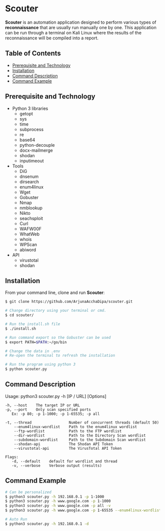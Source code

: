 # Scouter

**Scouter** is an automation application designed to perform various types of **reconnaissance** that are usually run manually one by one. This application can be run through a terminal on Kali Linux where the results of the reconnaissance will be compiled into a report.


## Table of Contents
* [Prerequisite and Technology](#prerequisite-and-technology)
* [Installation](#installation)
* [Command Description](#command-description)
* [Command Example](#command-example)

## Prerequisite and Technology
- Python 3 libraries
    - getopt
    - sys
    - time
    - subprocess
    - re
    - base64
    - python-decouple
    - docx-mailmerge
    - shodan
    - inputimeout
- Tools
    - DiG
    - dnsenum
    - dirsearch
    - enum4linux
    - Wget
    - Gobuster
    - Nmap
    - nmblookup
    - Nikto
    - seachsploit
    - Curl
    - WAFW00F
    - WhatWeb
    - whois
    - WPScan
    - abiword
- API
    - virustotal
    - shodan


## Installation

From your command line, clone and run **Scouter**:
```bash
$ git clone https://github.com/ArjunaAcchaDipa/scouter.git

# Change directory using your terminal or cmd.
$ cd scouter/

# Run the install.sh file
$ ./install.sh

# Run command export so the Gobuster can be used
$ export PATH=$PATH:~/go/bin

# Change the data in .env
# Re-open the terminal to refresh the installation

# Run the program using python 3
$ python scouter.py
```

## Command Description

Usage: python3 scouter.py -h [IP / URL] [Options]
```
-h, --host    The target IP or URL
-p, --port    Only scan specified ports
   Ex: -p 80; -p 1-1000; -p 1-65535; -p all

-t, --thread                 Number of concurrent threads (default 50)
    --enum4linux-wordlist    Path to the enum4linux wordlist
    --ftp-wordlist           Path to the FTP wordlist
    --dir-wordlist           Path to the Directory Scan wordlist
    --subdomain-wordlist     Path to the Subdomain Scan wordlist
    --shodan-api             The Shodan API Token
    --virustotal-api         The VirusTotal API Token

Flags:
   -d, --default    default for wordlist and thread
   -v, --verbose    Verbose output (results)
```

## Command Example

```bash
# Can be personalized
$ python3 scouter.py -h 192.168.0.1 -p 1-1000
$ python3 scouter.py -h www.google.com -p 1-1000
$ python3 scouter.py -h www.google.com -p all -v
$ python3 scouter.py -h www.google.com -p 1-65535 --enum4linux-wordlist /usr/share/enum4linux/share-list.txt

# Auto Run
$ python3 scouter.py -h 192.168.0.1 -d
```